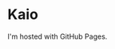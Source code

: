 <html lang="pt-BR">
<head>
    <meta charset="UTF-8">
    <meta http-equiv="X-UA-Compatible" content="IE=edge">
    <meta name="viewport" content="width=device-width, initial-scale=1.0">
    <title>Criando soluções</title>
</head>
<body>
    <h1>Kaio</h1>
    <p>I'm hosted with GitHub Pages.</p>
</body>
</html>
